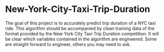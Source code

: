 # New-York-City-Taxi-Trip-Duration

The goal of this project is to accurately predict trip duration of a NYC taxi ride.
This algorithm should be accompanied by clean training data of the format provided by the New York City Taxi Trip Duration competition.
It will be clear which variables contained in the algorithm are engineered. Some are straight forward to engineer, others you may need to ask.
